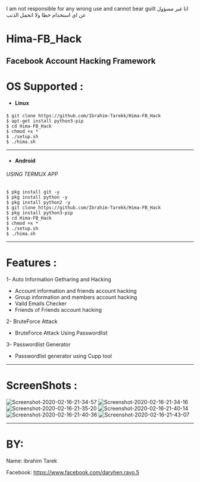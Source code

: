 I am not responsible for any wrong use and cannot bear guilt
انا غير مسؤول عن اي استخدام خطا ولا اتحمل الذنب

# Hima-FB_Hack
Facebook Account Hacking Framework
------------------------------
# OS Supported :
- <h4> Linux</h4>
````
$ git clone https://github.com/Ibrahim-Tarekk/Hima-FB_Hack
$ apt-get install python3-pip
$ cd Hima-FB_Hack
$ chmod +x *
$ ./setup.sh
$ ./hima.sh
````

--------------------------------------------------------------------------------------------------------------------
- <h4> Android</h4>
<h6> USING TERMUX APP</h6>

````
$ pkg install git -y
$ pkg install python -y
$ pkg install python2 -y
$ git clone https://github.com/Ibrahim-Tarekk/Hima-FB_Hack
$ pkg install python3-pip
$ cd Hima-FB_Hack
$ chmod +x *
$ ./setup.sh
$ ./hima.sh
````
--------------------------------------------------------------------------------------------------------------------
# Features :
1- Auto Information Getharing and Hacking
 - Account information and friends account hacking
 - Group information and members account hacking
 - Vaild Emails Checker
 - Friends of Friends account hacking
 
2- BruteForce Attack
 - BruteForce Attack Using Passwordlist
 
3- Passwordlist Generator
 - Passwordlist generator using Cupp tool
 
 --------------------------------------------------------------------------------------------------------------------
 # ScreenShots :
 <img src="https://i.ibb.co/y8dfJY8/Screenshot-2020-02-16-21-34-57.png" alt="Screenshot-2020-02-16-21-34-57" border="0">
 <img src="https://i.ibb.co/tYXd9Vm/Screenshot-2020-02-16-21-34-16.png" alt="Screenshot-2020-02-16-21-34-16" border="0"> 
 <img src="https://i.ibb.co/0MbhbKR/Screenshot-2020-02-16-21-35-20.png" alt="Screenshot-2020-02-16-21-35-20" border="0">
 <img src="https://i.ibb.co/XWhtWKQ/Screenshot-2020-02-16-21-40-14.png" alt="Screenshot-2020-02-16-21-40-14" border="0">
 <img src="https://i.ibb.co/sJ7qB7w/Screenshot-2020-02-16-21-40-36.png" alt="Screenshot-2020-02-16-21-40-36" border="0">
 <img src="https://i.ibb.co/DRTtkK4/Screenshot-2020-02-16-21-43-07.png" alt="Screenshot-2020-02-16-21-43-07" border="0">
 
 --------------------------------------------------------------------------------------------------------------------
 # BY:
 
 Name: ibrahim Tarek
 
 Facebook: https://www.facebook.com/daryhen.rayo.5
 
